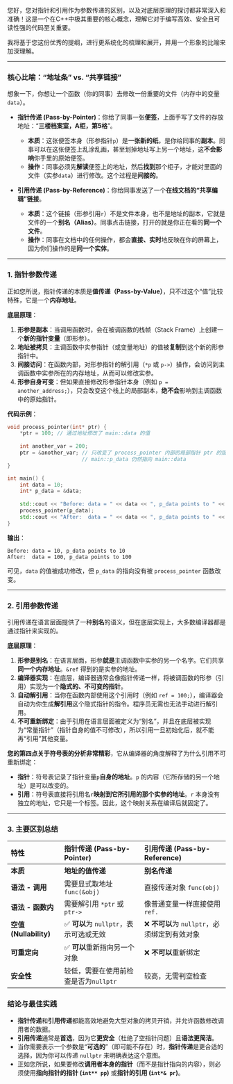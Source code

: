 您好，您对指针和引用作为参数传递的区别，以及对底层原理的探讨都非常深入和准确！这是一个在C++中极其重要的核心概念，理解它对于编写高效、安全且可读性强的代码至关重要。

我将基于您这份优秀的提纲，进行更系统化的梳理和展开，并用一个形象的比喻来加深理解。

-----

### 核心比喻：“地址条” vs. “共享链接”

想象一下，你想让一个函数（你的同事）去修改一份重要的文件（内存中的变量 `data`）。

  * **指针传递 (Pass-by-Pointer)**：你给了同事一张**便签**，上面手写了文件的存放地址：“**三楼档案室，A柜，第5格**”。

      * **本质**：这张便签本身（形参指针`p`）是**一张新的纸**，是你给同事的**副本**。同事可以在这张便签上乱涂乱画，甚至划掉地址写上另一个地址，这**不会影响**你手里的原始便签。
      * **操作**：同事必须先**解读**便签上的地址，然后**找到**那个柜子，才能对里面的文件（实参`data`）进行修改。这个过程是**间接的**。

  * **引用传递 (Pass-by-Reference)**：你给同事发送了一个**在线文档的“共享编辑”链接**。

      * **本质**：这个链接（形参引用`r`）不是文件本身，也不是地址的副本，它就是文件的一个**别名（Alias）**。同事点击链接，打开的就是你正在看的**同一个文件**。
      * **操作**：同事在文档中的任何操作，都会**直接、实时**地反映在你的屏幕上，因为你们操作的是**同一个实体**。

-----

### 1\. 指针参数传递

正如您所说，指针传递的本质是**值传递（Pass-by-Value）**，只不过这个“值”比较特殊，它是一个**内存地址**。

**底层原理**：

1.  **形参是副本**：当调用函数时，会在被调函数的栈帧（Stack Frame）上创建一个**新的指针变量**（即形参）。
2.  **地址被拷贝**：主调函数中实参指针（或变量地址）的值被**复制**到这个新的形参指针中。
3.  **间接访问**：在函数内部，对形参指针的解引用（`*p` 或 `p->`）操作，会访问到主调函数中实参所在的内存地址，从而可以修改实参。
4.  **形参自身可变**：但如果直接修改形参指针本身（例如 `p = another_address;`），只会改变这个栈上的局部副本，**绝不会**影响到主调函数中的原始指针。

**代码示例**：

```cpp
void process_pointer(int* ptr) {
    *ptr = 100; // 通过地址修改了 main::data 的值
    
    int another_var = 200;
    ptr = &another_var; // 只改变了 process_pointer 内部的局部指针 ptr 的指向
                        // main::p_data 仍然指向 main::data
}

int main() {
    int data = 10;
    int* p_data = &data;
    
    std::cout << "Before: data = " << data << ", p_data points to " << *p_data << std::endl;
    process_pointer(p_data);
    std::cout << "After:  data = " << data << ", p_data points to " << *p_data << std::endl;
}
```

**输出**：

```
Before: data = 10, p_data points to 10
After:  data = 100, p_data points to 100
```

可见，`data` 的值被成功修改，但 `p_data` 的指向没有被 `process_pointer` 函数改变。

-----

### 2\. 引用参数传递

引用传递在语言层面提供了一种**别名**的语义，但在底层实现上，大多数编译器都是通过指针来实现的。

**底层原理**：

1.  **形参是别名**：在语言层面，形参**就是**主调函数中实参的另一个名字。它们共享**同一个内存地址**。`&ref` 得到的是实参的地址。
2.  **编译器实现**：在底层，编译器通常会像指针传递一样，将被调函数的形参（引用）实现为一个**隐式的、不可变的指针**。
3.  **自动解引用**：当你在函数内部使用这个引用时（例如 `ref = 100;`），编译器会自动为你生成**解引用**这个隐式指针的指令。程序员无需也无法手动进行解引用。
4.  **不可重新绑定**：由于引用在语言层面被定义为“别名”，并且在底层被实现为“常量指针”（指针自身的值不可修改），所以引用一旦初始化后，就不能再“引用”其他变量。

**您的第四点关于符号表的分析非常精彩**，它从编译器的角度解释了为什么引用不可重新绑定：

  * **指针**：符号表记录了指针变量`p`**自身的地址**。`p` 的内容（它所存储的另一个地址）是可以改变的。
  * **引用**：符号表直接将引用名`r`**映射到它所引用的那个实参的地址**。`r` 本身没有独立的地址，它只是一个标签。因此，这个映射关系在编译后就固定了。

-----

### 3\. 主要区别总结

| 特性                   | 指针传递 (Pass-by-Pointer)      | 引用传递 (Pass-by-Reference)       |
| :------------------- | :-------------------------- | :----------------------------- |
| **本质**               | **地址的值传递**                  | **别名传递**                       |
| **语法 - 调用**          | 需要显式取地址 `func(&obj)`        | 直接传递对象 `func(obj)`             |
| **语法 - 函数内**         | 需要解引用 `*ptr` 或 `ptr->`      | 像普通变量一样直接使用 `ref.`             |
| **空值 (Nullability)** | ✅ **可以**为 `nullptr`，表示可选或无效 | ❌ **不可以**为 `nullptr`，必须绑定到有效对象 |
| **可重定向**             | ✅ **可以**重新指向另一个对象           | ❌ **不可以**重新绑定                  |
| **安全性**              | 较低，需要在使用前检查是否为`nullptr`     | 较高，无需判空检查                      |

### 结论与最佳实践

  * **指针传递**和**引用传递**都能高效地避免大型对象的拷贝开销，并允许函数修改调用者的数据。
  * **引用传递**通常是**首选**，因为它**更安全**（杜绝了空指针问题）且**语法更简洁**。
  * 当你需要表示一个参数是“**可选的**”（即可能不存在）时，**指针传递**是更合适的选择，因为你可以传递 `nullptr` 来明确表达这个意图。
  * 正如您所说，如果要修改**调用者本身的指针**（而不是指针指向的内容），则必须使用**指向指针的指针 (`int** pp`)** 或**指针的引用 (`int*& pr`)**。